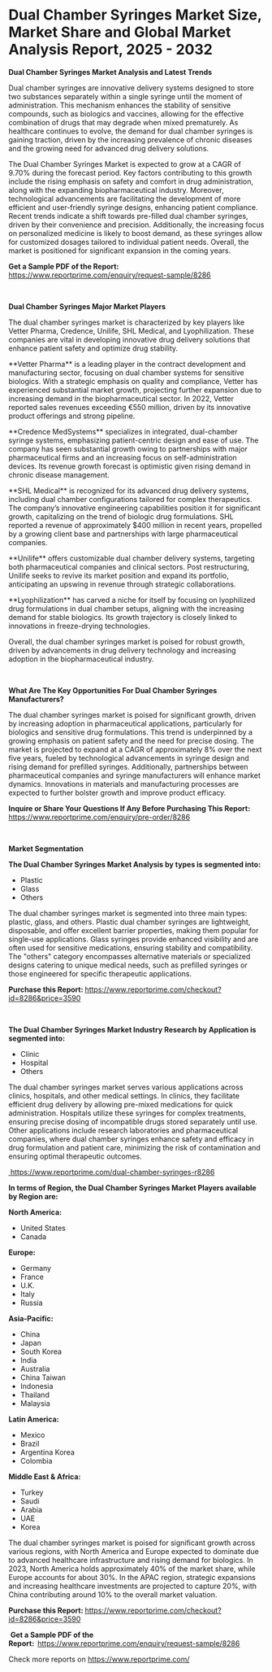 <p><h1>Dual Chamber Syringes Market Size, Market Share and Global Market Analysis Report, 2025 - 2032</h1></p><p><strong>Dual Chamber Syringes Market Analysis and Latest Trends</strong></p>
<p><p>Dual chamber syringes are innovative delivery systems designed to store two substances separately within a single syringe until the moment of administration. This mechanism enhances the stability of sensitive compounds, such as biologics and vaccines, allowing for the effective combination of drugs that may degrade when mixed prematurely. As healthcare continues to evolve, the demand for dual chamber syringes is gaining traction, driven by the increasing prevalence of chronic diseases and the growing need for advanced drug delivery solutions.</p><p>The Dual Chamber Syringes Market is expected to grow at a CAGR of 9.70% during the forecast period. Key factors contributing to this growth include the rising emphasis on safety and comfort in drug administration, along with the expanding biopharmaceutical industry. Moreover, technological advancements are facilitating the development of more efficient and user-friendly syringe designs, enhancing patient compliance. Recent trends indicate a shift towards pre-filled dual chamber syringes, driven by their convenience and precision. Additionally, the increasing focus on personalized medicine is likely to boost demand, as these syringes allow for customized dosages tailored to individual patient needs. Overall, the market is positioned for significant expansion in the coming years.</p></p>
<p><strong>Get a Sample PDF of the Report:&nbsp;</strong> <a href="https://www.reportprime.com/enquiry/request-sample/8286?utm_campaign=2251&utm_medium=2&utm_source=Github&utm_content=ia&utm_term=19032025&utm_id=dual-chamber-syringes">https://www.reportprime.com/enquiry/request-sample/8286</a></p>
<p>&nbsp;</p>
<p><strong>Dual Chamber Syringes Major Market Players</strong></p>
<p><p>The dual chamber syringes market is characterized by key players like Vetter Pharma, Credence, Unilife, SHL Medical, and Lyophilization. These companies are vital in developing innovative drug delivery solutions that enhance patient safety and optimize drug stability.</p><p>**Vetter Pharma** is a leading player in the contract development and manufacturing sector, focusing on dual chamber systems for sensitive biologics. With a strategic emphasis on quality and compliance, Vetter has experienced substantial market growth, projecting further expansion due to increasing demand in the biopharmaceutical sector. In 2022, Vetter reported sales revenues exceeding €550 million, driven by its innovative product offerings and strong pipeline.</p><p>**Credence MedSystems** specializes in integrated, dual-chamber syringe systems, emphasizing patient-centric design and ease of use. The company has seen substantial growth owing to partnerships with major pharmaceutical firms and an increasing focus on self-administration devices. Its revenue growth forecast is optimistic given rising demand in chronic disease management.</p><p>**SHL Medical** is recognized for its advanced drug delivery systems, including dual chamber configurations tailored for complex therapeutics. The company’s innovative engineering capabilities position it for significant growth, capitalizing on the trend of biologic drug formulations. SHL reported a revenue of approximately $400 million in recent years, propelled by a growing client base and partnerships with large pharmaceutical companies.</p><p>**Unilife** offers customizable dual chamber delivery systems, targeting both pharmaceutical companies and clinical sectors. Post restructuring, Unilife seeks to revive its market position and expand its portfolio, anticipating an upswing in revenue through strategic collaborations.</p><p>**Lyophilization** has carved a niche for itself by focusing on lyophilized drug formulations in dual chamber setups, aligning with the increasing demand for stable biologics. Its growth trajectory is closely linked to innovations in freeze-drying technologies.</p><p>Overall, the dual chamber syringes market is poised for robust growth, driven by advancements in drug delivery technology and increasing adoption in the biopharmaceutical industry.</p></p>
<p>&nbsp;</p>
<p><strong>What Are The Key Opportunities For Dual Chamber Syringes Manufacturers?</strong></p>
<p><p>The dual chamber syringes market is poised for significant growth, driven by increasing adoption in pharmaceutical applications, particularly for biologics and sensitive drug formulations. This trend is underpinned by a growing emphasis on patient safety and the need for precise dosing. The market is projected to expand at a CAGR of approximately 8% over the next five years, fueled by technological advancements in syringe design and rising demand for prefilled syringes. Additionally, partnerships between pharmaceutical companies and syringe manufacturers will enhance market dynamics. Innovations in materials and manufacturing processes are expected to further bolster growth and improve product efficacy.</p></p>
<p><strong>Inquire or Share Your Questions If Any Before Purchasing This Report:</strong> <a href="https://www.reportprime.com/enquiry/pre-order/8286?utm_campaign=2251&utm_medium=2&utm_source=Github&utm_content=ia&utm_term=19032025&utm_id=dual-chamber-syringes">https://www.reportprime.com/enquiry/pre-order/8286</a></p>
<p>&nbsp;</p>
<p><strong>Market Segmentation</strong></p>
<p><strong>The Dual Chamber Syringes Market Analysis by types is segmented into:</strong></p>
<p><ul><li>Plastic</li><li>Glass</li><li>Others</li></ul></p>
<p><p>The dual chamber syringes market is segmented into three main types: plastic, glass, and others. Plastic dual chamber syringes are lightweight, disposable, and offer excellent barrier properties, making them popular for single-use applications. Glass syringes provide enhanced visibility and are often used for sensitive medications, ensuring stability and compatibility. The "others" category encompasses alternative materials or specialized designs catering to unique medical needs, such as prefilled syringes or those engineered for specific therapeutic applications.</p></p>
<p><strong>Purchase this Report:&nbsp;</strong><a href="https://www.reportprime.com/checkout?id=8286&price=3590&utm_campaign=2251&utm_medium=2&utm_source=Github&utm_content=ia&utm_term=19032025&utm_id=dual-chamber-syringes">https://www.reportprime.com/checkout?id=8286&price=3590</a></p>
<p>&nbsp;</p>
<p><strong>The Dual Chamber Syringes Market Industry Research by Application is segmented into:</strong></p>
<p><ul><li>Clinic</li><li>Hospital</li><li>Others</li></ul></p>
<p><p>The dual chamber syringes market serves various applications across clinics, hospitals, and other medical settings. In clinics, they facilitate efficient drug delivery by allowing pre-mixed medications for quick administration. Hospitals utilize these syringes for complex treatments, ensuring precise dosing of incompatible drugs stored separately until use. Other applications include research laboratories and pharmaceutical companies, where dual chamber syringes enhance safety and efficacy in drug formulation and patient care, minimizing the risk of contamination and ensuring optimal therapeutic outcomes.</p></p>
<p><a href="https://www.reportprime.com/dual-chamber-syringes-r8286?utm_campaign=2251&utm_medium=2&utm_source=Github&utm_content=ia&utm_term=19032025&utm_id=dual-chamber-syringes">&nbsp;https://www.reportprime.com/dual-chamber-syringes-r8286</a></p>
<p><strong>In terms of Region, the Dual Chamber Syringes Market Players available by Region are:</strong></p>
<p>
    <p> <strong> North America: </strong>
        <ul>
            <li>United States</li>
            <li>Canada</li>
        </ul>
        </p> 
    <p> <strong> Europe: </strong>
        <ul>
            <li>Germany</li>
            <li>France</li>
            <li>U.K.</li>
            <li>Italy</li>
            <li>Russia</li>
        </ul>
        </p> 
    <p> <strong> Asia-Pacific: </strong>
        <ul>
            <li>China</li>
            <li>Japan</li>
            <li>South Korea</li>
            <li>India</li>
            <li>Australia</li>
            <li>China Taiwan</li>
            <li>Indonesia</li>
            <li>Thailand</li>
            <li>Malaysia</li>
        </ul>
        </p> 
    <p> <strong> Latin America: </strong>
        <ul>
            <li>Mexico</li>
            <li>Brazil</li>
            <li>Argentina Korea</li>
            <li>Colombia</li>
        </ul>
        </p> 
    <p> <strong> Middle East & Africa: </strong>
        <ul>
            <li>Turkey</li>
            <li>Saudi</li>
            <li>Arabia</li>
            <li>UAE</li>
            <li>Korea</li>
        </ul>
    </p>
    </p>
<p><p>The dual chamber syringes market is poised for significant growth across various regions, with North America and Europe expected to dominate due to advanced healthcare infrastructure and rising demand for biologics. In 2023, North America holds approximately 40% of the market share, while Europe accounts for about 30%. In the APAC region, strategic expansions and increasing healthcare investments are projected to capture 20%, with China contributing around 10% to the overall market valuation.</p></p>
<p><strong>Purchase this Report: </strong><a href="https://www.reportprime.com/checkout?id=8286&price=3590&utm_campaign=2251&utm_medium=2&utm_source=Github&utm_content=ia&utm_term=19032025&utm_id=dual-chamber-syringes">https://www.reportprime.com/checkout?id=8286&price=3590</a></p>
<p>&nbsp;<strong>Get a Sample PDF of the Report:&nbsp;&nbsp;</strong><a href="https://www.reportprime.com/enquiry/request-sample/8286?utm_campaign=2251&utm_medium=2&utm_source=Github&utm_content=ia&utm_term=19032025&utm_id=dual-chamber-syringes">https://www.reportprime.com/enquiry/request-sample/8286</a></p>
<p><strong></strong></p>
<p>Check more reports on <a href="https://www.reportprime.com/?utm_campaign=2251&utm_medium=2&utm_source=Github&utm_content=ia&utm_term=19032025&utm_id=dual-chamber-syringes">https://www.reportprime.com/</a></p>